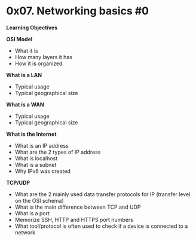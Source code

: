 # 0x07. Networking basics #0
 
**Learning Objectives**

**OSI Model**
- What it is
- How many layers it has
- How it is organized

**What is a LAN**
- Typical usage
- Typical geographical size

**What is a WAN**
- Typical usage
- Typical geographical size

**What is the Internet**
- What is an IP address
- What are the 2 types of IP address
- What is localhost
- What is a subnet
- Why IPv6 was created

**TCP/UDP**
- What are the 2 mainly used data transfer protocols for IP (transfer level on the OSI schema)
- What is the main difference between TCP and UDP
- What is a port
- Memorize SSH, HTTP and HTTPS port numbers
- What tool/protocol is often used to check if a device is connected to a network


